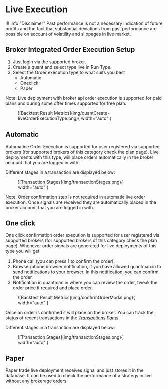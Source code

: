# Live Execution

!!! info "Disclaimer"
    Past performance is not a necessary indication of future profits and the fact that substantial deviations from past performance are possible on account of volatility and slippages in live market.

## Broker Integrated Order Execution Setup

1. Just login via the supported broker.
2. Create a quant and select type live in Run Type.
3. Select the Order execution type to what suits you best
    - Automatic
    - Oneclick
    - Paper

Note: Live deployment with broker api order execution is supported for paid plans and during some offer times supported for 
free plan.

<figure markdown>![Backtest Result Metrics](img/quantCreate-liveOrderExecutionType.png){ width="auto" }</figure>

## Automatic 

Automatice Order Execution is supported for user registered via supported brokers (for supported brokers of this category check the plan page).
Live deployments with this type, will place orders automatically in the broker account that you are logged in with. 

Different stages in a transaction are displayed below:

<figure markdown>![Transaction Stages](img/transactionStages.png){ width="auto" }</figure>

Note: Order confirmation step is not required in automatic live order execution. Once signals are received they are automatically placed in 
the broker account that you are logged in with.
## One click

One click confirmation order execution is supported for user registered via supported brokers (for supported brokers of this category check the plan page).
Whenever order signals are generated for live deployments of this type you will get

1. Phone call.(you can press 1 to confirm the order).
2. Browser/phone browser notification, if you have allowed quantman.in to send notifications to your browser. In this notification, you can confirm the order.
3. Notification in quantman.in where you can review the order, tweak the order price if required and place order.

<figure markdown>![Backtest Result Metrics](img/confirmOrderModal.png){ width="auto" }</figure>

Once an order is confirmed it will place on the broker. You can track the status of recent transactions in the [*Transactions Panel*](/#1-recentactive-transactions-panel-button)

Different stages in a transaction are displayed below:

<figure markdown>![Transaction Stages](img/transactionStages.png){ width="auto" }</figure>

## Paper

Paper trade live deployment receives signal and just stores it in the database. It can be used to check the performance of a strategy
in live without any brokerage orders. 
